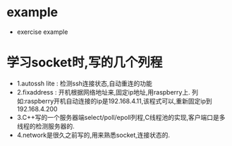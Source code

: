 # example
* exercise example 
# 学习socket时,写的几个列程
* 1.autossh lite : 检测ssh连接状态,自动重连的功能
* 2.fixaddress : 开机根据网络地址来,固定ip地址,用raspberry上. 列如:raspberry开机自动连接的ip是192.168.4.11,该程式可以,重新固定ip到192.168.4.200
* 3.C++写的一个服务器端select/poll/epoll列程,C线程池的实现,客户端口是多线程的检测服务器的.
* 4.network是很久之前写的,用来熟悉socket,连接状态的.

